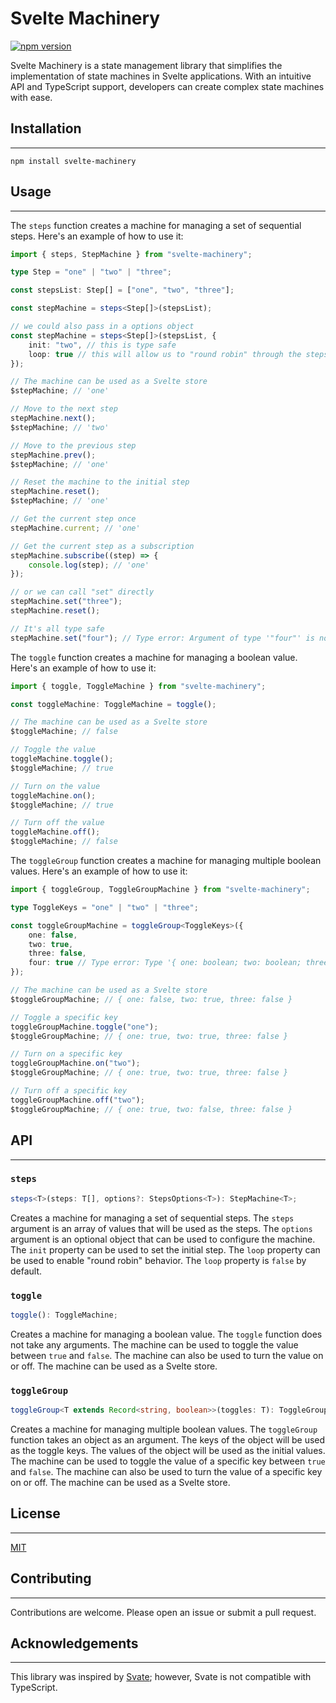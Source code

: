 # Svelte Machinery

[![npm version](https://badge.fury.io/js/svelte-machinery.svg)](https://badge.fury.io/js/svelte-machinery)

Svelte Machinery is a state management library that simplifies the implementation of state machines in Svelte applications\. With an intuitive API and TypeScript support, developers can create complex state machines with ease\.

## Installation

---

```
npm install svelte-machinery
```

## Usage

---

The `steps` function creates a machine for managing a set of sequential steps\. Here's an example of how to use it:

```typescript
import { steps, StepMachine } from "svelte-machinery";

type Step = "one" | "two" | "three";

const stepsList: Step[] = ["one", "two", "three"];

const stepMachine = steps<Step[]>(stepsList);

// we could also pass in a options object
const stepMachine = steps<Step[]>(stepsList, {
	init: "two", // this is type safe
	loop: true // this will allow us to "round robin" through the steps
});

// The machine can be used as a Svelte store
$stepMachine; // 'one'

// Move to the next step
stepMachine.next();
$stepMachine; // 'two'

// Move to the previous step
stepMachine.prev();
$stepMachine; // 'one'

// Reset the machine to the initial step
stepMachine.reset();
$stepMachine; // 'one'

// Get the current step once
stepMachine.current; // 'one'

// Get the current step as a subscription
stepMachine.subscribe((step) => {
	console.log(step); // 'one'
});

// or we can call "set" directly
stepMachine.set("three");
stepMachine.reset();

// It's all type safe
stepMachine.set("four"); // Type error: Argument of type '"four"' is not assignable to parameter of type '"one" | "two" | "three"'
```

The `toggle` function creates a machine for managing a boolean value\. Here's an example of how to use it:

```typescript
import { toggle, ToggleMachine } from "svelte-machinery";

const toggleMachine: ToggleMachine = toggle();

// The machine can be used as a Svelte store
$toggleMachine; // false

// Toggle the value
toggleMachine.toggle();
$toggleMachine; // true

// Turn on the value
toggleMachine.on();
$toggleMachine; // true

// Turn off the value
toggleMachine.off();
$toggleMachine; // false
```

The `toggleGroup` function creates a machine for managing multiple boolean values\. Here's an example of how to use it:

```typescript
import { toggleGroup, ToggleGroupMachine } from "svelte-machinery";

type ToggleKeys = "one" | "two" | "three";

const toggleGroupMachine = toggleGroup<ToggleKeys>({
	one: false,
	two: true,
	three: false,
	four: true // Type error: Type '{ one: boolean; two: boolean; three: boolean; four: boolean; }' is not assignable to type '{ one: boolean; two: boolean; three: boolean; }'. Object literal may only specify known properties, and 'four' does not exist in type '{ one: boolean; two: boolean; three: boolean; }'
});

// The machine can be used as a Svelte store
$toggleGroupMachine; // { one: false, two: true, three: false }

// Toggle a specific key
toggleGroupMachine.toggle("one");
$toggleGroupMachine; // { one: true, two: true, three: false }

// Turn on a specific key
toggleGroupMachine.on("two");
$toggleGroupMachine; // { one: true, two: true, three: false }

// Turn off a specific key
toggleGroupMachine.off("two");
$toggleGroupMachine; // { one: true, two: false, three: false }
```

## API

---

### `steps`

```typescript
steps<T>(steps: T[], options?: StepsOptions<T>): StepMachine<T>;
```

Creates a machine for managing a set of sequential steps\. The `steps` argument is an array of values that will be used as the steps\. The `options` argument is an optional object that can be used to configure the machine\. The `init` property can be used to set the initial step\. The `loop` property can be used to enable "round robin" behavior\. The `loop` property is `false` by default\.

### `toggle`

```typescript
toggle(): ToggleMachine;
```

Creates a machine for managing a boolean value\. The `toggle` function does not take any arguments\. The machine can be used to toggle the value between `true` and `false`\. The machine can also be used to turn the value on or off\. The machine can be used as a Svelte store\.

### `toggleGroup`

```typescript
toggleGroup<T extends Record<string, boolean>>(toggles: T): ToggleGroupMachine<T>;
```

Creates a machine for managing multiple boolean values\. The `toggleGroup` function takes an object as an argument\. The keys of the object will be used as the toggle keys\. The values of the object will be used as the initial values\. The machine can be used to toggle the value of a specific key between `true` and `false`\. The machine can also be used to turn the value of a specific key on or off\. The machine can be used as a Svelte store\.

## License

---

[MIT](LICENSE)

## Contributing

---

Contributions are welcome\. Please open an issue or submit a pull request\.

## Acknowledgements

---

This library was inspired by [Svate](https://github.com/AlexxNB/svate); however, Svate is not compatible with TypeScript\.
